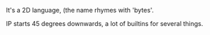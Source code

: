 
It's a 2D language, (the name rhymes with 'bytes'.

IP starts 45 degrees downwards, a lot of builtins for several things.
